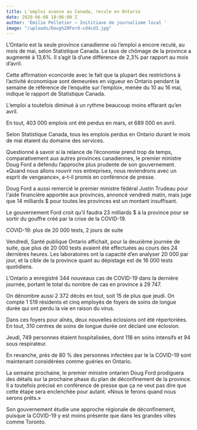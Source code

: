 ```yaml
---
title: L’emploi avance au Canada, recule en Ontario
date: 2020-06-08 18:06:00 Z
author: 'Émilie Pelletier – Inititiave de journalisme local '
image: "/uploads/Doug%20Ford-cd4cd3.jpg"
---
```


L’Ontario est la seule province canadienne où l’emploi a encore reculé, au mois de mai, selon Statistique Canada. Le taux de chômage de la province a augmenté à 13,6%.
Il s’agit là d’une différence de 2,3% par rapport au mois d’avril.  

Cette affirmation «concorde avec le fait que la plupart des restrictions à l’activité économique sont demeurées en vigueur en Ontario pendant la semaine de référence de l’enquête sur l’emploi», menée du 10 au 16 mai, indique le rapport de Statistique Canada.

L’emploi a toutefois diminué à un rythme beaucoup moins effarant qu’en avril. 

En tout, 403 000 emplois ont été perdus en mars, et 689 000 en avril. 

Selon Statistique Canada, tous les emplois perdus en Ontario durant le mois de mai étaient du domaine des services. 

Questionné à savoir si la relance de l’économie prend trop de temps, comparativement aux autres provinces canadiennes, le premier ministre Doug Ford a défendu l’approche plus prudente de son gouvernement. «Quand nous allons rouvrir nos entreprises, nous reviendrons avec un esprit de vengeance», a-t-il promis en conférence de presse. 

Doug Ford a aussi remercié le premier ministre fédéral Justin Trudeau pour l'aide financière apportée aux provinces, annoncé vendredi matin, mais juge que 14 milliards $ pour toutes les provinces est un montant insuffisant.

Le gouvernement Ford croit qu’il faudra 23 milliards $ à la province pour se sortir du gouffre créé par la crise de la COVID-19. 

COVID-19: plus de 20 000 tests, 2 jours de suite

Vendredi, Santé publique Ontario affichait, pour la deuxième journée de suite, que plus de 20 000 tests avaient été effectuées au cours des 24 dernières heures. 
Les laboratoires ont la capacité d’en analyser 20 000 par jour, et la cible de la province quant au dépistage est de 16 000 tests quotidiens. 

L’Ontario a enregistré 344 nouveaux cas de COVID-19 dans la dernière journée, portant le total du nombre de cas en province à 29 747. 

On dénombre aussi 2 372 décès en tout, soit 15 de plus que jeudi. On compte 1 519 résidents et cinq employés de foyers de soins de longue durée qui ont perdu la vie en raison du virus. 

Dans ces foyers pour aînés, deux nouvelles éclosions ont été répertoriées. En tout, 310 centres de soins de longue durée ont déclaré une éclosion.

Jeudi, 749 personnes étaient hospitalisées, dont 118 en soins intensifs et 94 sous respirateur.

En revanche, près de 80 % des personnes infectées par le la COVID-19 sont maintenant considérées comme guéries en Ontario.

La semaine prochaine, le premier ministre ontarien Doug Ford prodiguera des détails sur la prochaine phase du plan de déconfinement de la province. Il a toutefois précisé en conférence de presse que ça ne veut pas dire que cette étape sera enclenchée pour autant. «Nous le ferons quand nous serons prêts.»

Son gouvernement étudie une approche régionale de déconfinement, puisque la COVID-19 y est moins présente que dans les grandes villes comme Toronto. 
